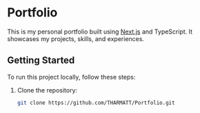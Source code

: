 # Portfolio

This is my personal portfolio built using [Next.js](https://nextjs.org/) and TypeScript. It showcases my projects, skills, and experiences.

## Getting Started

To run this project locally, follow these steps:

1. Clone the repository:

   ```bash
   git clone https://github.com/THARMATT/Portfolio.git
